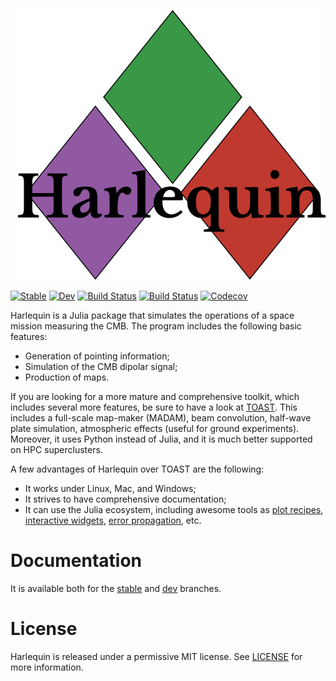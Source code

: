 ![Harlequin](harlequin_logo.svg)

[![Stable](https://img.shields.io/badge/docs-stable-blue.svg)](https://ziotom78.github.io/Harlequin.jl/stable)
[![Dev](https://img.shields.io/badge/docs-dev-blue.svg)](https://ziotom78.github.io/Harlequin.jl/dev)
[![Build Status](https://travis-ci.com/ziotom78/Harlequin.jl.svg?branch=master)](https://travis-ci.com/ziotom78/Harlequin.jl)
[![Build Status](https://ci.appveyor.com/api/projects/status/github/ziotom78/Harlequin.jl?svg=true)](https://ci.appveyor.com/project/ziotom78/Harlequin-jl)
[![Codecov](https://codecov.io/gh/ziotom78/Harlequin.jl/branch/master/graph/badge.svg)](https://codecov.io/gh/ziotom78/Harlequin.jl)

Harlequin is a Julia package that simulates the operations of a space
mission measuring the CMB. The program includes the following basic
features:

- Generation of pointing information;
- Simulation of the CMB dipolar signal;
- Production of maps.

If you are looking for a more mature and comprehensive toolkit, which
includes several more features, be sure to have a look at
[TOAST](https://github.com/hpc4cmb/toast). This includes a full-scale
map-maker (MADAM), beam convolution, half-wave plate simulation,
atmospheric effects (useful for ground experiments). Moreover, it uses
Python instead of Julia, and it is much better supported on HPC
superclusters.

A few advantages of Harlequin over TOAST are the following:

- It works under Linux, Mac, and Windows;
- It strives to have comprehensive documentation;
- It can use the Julia ecosystem, including awesome tools as [plot
  recipes](https://github.com/JuliaPlots/RecipesBase.jl), [interactive
  widgets](https://github.com/JuliaGizmos/Interact.jl), [error
  propagation](https://github.com/JuliaPhysics/Measurements.jl), etc.

# Documentation

It is available both for the
[stable](https://ziotom78.github.io/Harlequin.jl/stable) and
[dev](https://ziotom78.github.io/Harlequin.jl/dev) branches.

# License

Harlequin is released under a permissive MIT license. See
[LICENSE](LICENSE) for more information.
